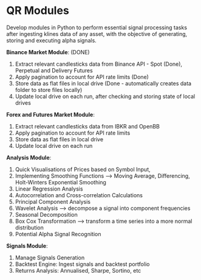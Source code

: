 # QR Modules
Develop modules in Python to perform essential signal processing tasks after ingesting klines data of any asset, with the objective of generating, storing and executing alpha signals.

**Binance Market Module**: (DONE)
1. Extract relevant candlesticks data from Binance API - Spot (Done), Perpetual and Delivery Futures
2. Apply pagination to account for API rate limits (Done)
3. Store data as flat files in local drive (Done - automatically creates data folder to store files locally)
4. Update local drive on each run, after checking and storing state of local drives

**Forex and Futures Market Module**:
1. Extract relevant candlesticks data from IBKR and OpenBB
3. Apply pagination to account for API rate limits
4. Store data as flat files in local drive
5. Update local drive on each run

**Analysis Module**:
1. Quick Visualisations of Prices based on Symbol Input,
2. Implementing Smoothing Functions --> Moving Average, Differencing, Holt-Winters Exponential Smoothing
3. Linear Regression Analysis
4. Autocorrelation and Cross-correlation Calculations
5. Principal Component Analysis
6. Wavelet Analysis --> decompose a signal into component frequencies
7. Seasonal Decomposition
8. Box Cox Transformation --> transform a time series into a more normal distribution
9. Potential Alpha Signal Recognition

**Signals Module**:
1. Manage Signals Generation
2. Backtest Engine: Ingest signals and backtest portfolio
3. Returns Analysis: Annualised, Sharpe, Sortino, etc
